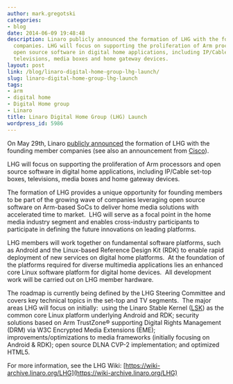 ```yaml
---
author: mark.gregotski
categories:
- blog
date: 2014-06-09 19:48:48
description: Linaro publicly announced the formation of LHG with the founding member
  companies. LHG will focus on supporting the proliferation of Arm processors and
  open source software in digital home applications, including IP/Cable set-top boxes,
  televisions, media boxes and home gateway devices.
layout: post
link: /blog/linaro-digital-home-group-lhg-launch/
slug: linaro-digital-home-group-lhg-launch
tags:
- arm
- digital home
- Digital Home group
- Linaro
title: Linaro Digital Home Group (LHG) Launch
wordpress_id: 5986
---
```


On May 29th, Linaro [publicly announced](/news/leaders-digital-home-solutions-collaborate-linaro-arm-linux-platforms/) the formation of LHG with the founding member companies (see also an announcement from [Cisco](https://blogs.cisco.com/sp/why-were-joining-the-linaro-digital-home-group)).

LHG will focus on supporting the proliferation of Arm processors and open source software in digital home applications, including IP/Cable set-top boxes, televisions, media boxes and home gateway devices.

The formation of LHG provides a unique opportunity for founding members to be part of the growing wave of companies leveraging open source software on Arm-based SoCs to deliver home media solutions with accelerated time to market.  LHG will serve as a focal point in the home media industry segment and enables cross-industry participants to participate in defining the future innovations on leading platforms.

LHG members will work together on fundamental software platforms, such as Android and the Linux-based Reference Design Kit (RDK) to enable rapid deployment of new services on digital home platforms.  At the foundation of the platforms required for diverse multimedia applications lies an enhanced core Linux software platform for digital home devices.  All development work will be carried out on LHG member hardware.

The roadmap is currently being defined by the LHG Steering Committee and covers key technical topics in the set-top and TV segments.  The major areas LHG will focus on initially:  using the Linaro Stable Kernel ([LSK](https://wiki-archive.linaro.org/LSK)) as the common core Linux platform underlying Android and RDK; security solutions based on Arm TrustZone® supporting Digital Rights Management (DRM) via W3C Encrypted Media Extensions (EME); improvements/optimizations to media frameworks (initially focusing on Android & RDK); open source DLNA CVP-2 implementation; and optimized HTML5.

For more information, see the LHG Wiki: [https://wiki-archive.linaro.org/LHG](https://wiki-archive.linaro.org/LHG)